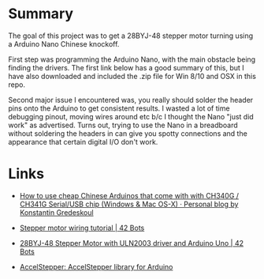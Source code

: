 # Summary

The goal of this project was to get a 28BYJ-48 stepper motor turning using a Arduino Nano Chinese knockoff.

First step was programming the Arduino Nano, with the main obstacle being finding the drivers.  The first link below has a good summary of this, but I have also downloaded and included the .zip file for Win 8/10 and OSX in this repo.

Second major issue I encountered was, you really should solder the header pins onto the Arduino to get consistent results.  I wasted a lot of time debugging pinout, moving wires around etc b/c I thought the Nano "just did work" as advertised.  Turns out, trying to use the Nano in a breadboard without soldering the headers in can give you spotty connections and the appearance that certain digital I/O don't work.


# Links

* [How to use cheap Chinese Arduinos that come with with CH340G / CH341G Serial/USB chip (Windows & Mac OS-X) · Personal blog by Konstantin Gredeskoul](http://kiguino.moos.io/2014/12/31/how-to-use-arduino-nano-mini-pro-with-CH340G-on-mac-osx-yosemite.html)

* [Stepper motor wiring tutorial | 42 Bots](http://42bots.com/tutorials/stepper-motor-wiring-how-to/)

* [28BYJ-48 Stepper Motor with ULN2003 driver and Arduino Uno | 42 Bots](http://42bots.com/tutorials/28byj-48-stepper-motor-with-uln2003-driver-and-arduino-uno/) 

* [AccelStepper: AccelStepper library for Arduino](http://www.airspayce.com/mikem/arduino/AccelStepper/)
